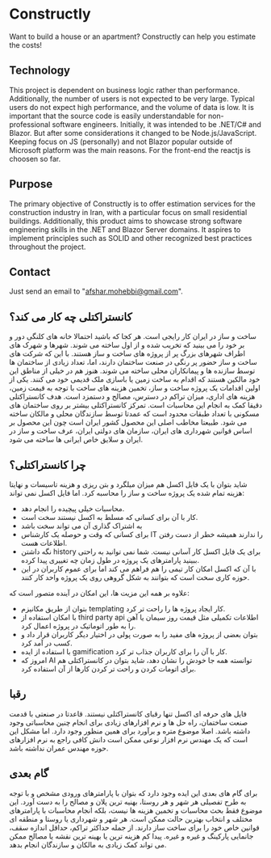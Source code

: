 # Constructly
Want to build a house or an apartment? Constructly can help you estimate the costs!

## Technology
This project is dependent on business logic rather than performance. Additionally, the number of users is not expected to be very large. Typical users do not expect high performance, and the volume of data is low. It is important that the source code is easily understandable for non-professional software engineers. Initially, it was intended to be .NET/C# and Blazor. But after some considerations it changed to be Node.js/JavaScript. Keeping focus on JS (personally) and not Blazor popular outside of Microsoft platform was the main reasons. For the front-end the reactjs is choosen so far.

## Purpose
The primary objective of Constructly is to offer estimation services for the construction industry in Iran, with a particular focus on small residential buildings. Additionally, this product aims to showcase strong software engineering skills in the .NET and Blazor Server domains. It aspires to implement principles such as SOLID and other recognized best practices throughout the project.

## Contact
Just send an email to "afshar.mohebbi@gmail.com".

## کانستراکتلی چه کار می کند؟
ساخت و ساز در ایران کار رایجی است. هر کجا که باشید احتمالا خانه های کلنگی دور و بر خود را می بینید که تخریب شده و از اول ساخته می شوند. شهرها و شهرک های اطراف شهرهای بزرگ پر از پروژه های ساخت و ساز هستند. با این که شرکت های ساخت و ساز حضور پر رنگی در صنعت ساختمان دارند، اما، تعداد زیادی از ساختمان ها توسط سازنده ها و پیمانکاران محلی ساخته می شوند. هنوز هم در خیلی از مناطق این خود مالکین هستند که اقدام به ساخت زمین یا باسازی ملک قدیمی خود می کنند. یکی از اولین اقدامات یک پروژه ساخت و ساز، تخمین هزینه های ساخت با توجه به قیمت زمین، هزینه های اداری، میزان تراکم در دسترس، مصالح و دستمزد است. هدف کانستراکتلی دقیقا کمک  به انجام این محاسبات است. تمرکز کانستراکتلی بیشتر بر روی ساختمان های مسکونی با تعداد طبقات محدود است که عمدتا توسط سازندگان محلی و مالکان ساخته می شود. طبیعتا مخاطب اصلی این محصول کشور ایران است چون این محصول بر اساس قوانین شهرداری های ایران، سازمان های دولتی ایران، عرف ساخت و ساز در ایران و سلایق خاص ایرانی ها ساخته می شود.

## چرا کانستراکتلی؟
شاید بتوان با یک فایل اکسل هم میزان میلگرد و بتن ریزی و هزینه تاسیسات و نهایتا هزینه تمام شده یک پروژه ساخت و ساز را محاسبه کرد. اما فایل اکسل نمی تواند:
* محاسبات خیلی پیچیده را انجام دهد.
* کار با آن برای کسانی که مسلط به اکسل نیستند سخت است.
* به اشتراک گذاری آن می تواند سخت باشد
* برای کسانی که وقت و حوصله یک کارشناس IT را ندارند همیشه خطر از دست رفتن اطلاعات هست.
* نگه داشتن history برای یک فایل اکسل کار آسانی نیست. شما نمی توانید به راحتی ببینید پارامترهای یک پروژه در طول زمان چه تغییری پیدا کرده.
* با آن که اکسل امکان کار تیمی را هم فراهم می کند اما برای عموم کاربران در این حوزه کاری سخت است که بتوانند به شکل گروهی روی یک پروژه واحد کار کنند.

علاوه بر همه این مزیت ها، این امکان در آینده متصور است که:
* بتوان از طریق مکانیزم templating کار ایجاد پروژه ها را راحت تر کرد.
* با امکان استفاده از third party api اطلاعات تکمیلی مثل قیمت روز سیمان یا آهن را به طور اتوماتیک در پروژه اعمال کرد.
* بتوان بعضی از پروژه های مفید را به صورت پولی در اختیار دیگر کاربران قرار داد و کسب در آمد کرد.
* با استفاده از ایده gamification کار با آن را برای کاربران جذاب تر کرد.
* امروز که AI توانسته همه جا خودش را نشان دهد، شاید بتوان در کانستراکتلی هم برای اتومات کردن و راحت تر کردن کارها از آن استفاده کرد.

## رقبا
فایل های حرفه ای اکسل تنها رقبای کانستراکتلی نیستند. قاعدتا در صنعتی با قدمت صنعت ساختمان، راه حل ها و نرم افزارهای زیادی برای انجام چنین محاسباتی وجود داشته باشد. اصلا موضوع متره و برآورد برای همین منظور وجود دارد. اما مشکل این است که یک مهندس نرم افزار نوعی ممکن است دانش کافی راجع به نرم افزارهای حوزه مهندس عمران نداشته باشد.

## گام بعدی
برای گام های بعدی این ایده وجود دارد که بتوان با پارامترهای ورودی مشخص و با توجه به طرح تفصیلی هر شهر و هر روستا، بهنیه ترین پلان و مصالح را به دست آورد. این موضوع فقط بحث محاسبات و تخمین هزینه ها نیست، بلکه انجام محاسبات با پارامترهای مختلف و انتخاب بهترین حالت ممکن است. هر شهر و شهرداری یا روستا و منطقه ای قوانین خاص خود را برای ساخت ساز دارند. از جمله حداکثر تراکم، حداقل اندازه سقف، جانمایی پارکینگ و غیره و غیره. پیدا کم هزینه ترین یا بهینه ترین نقشه یا مصالح ممکن می تواند کمک زیادی به مالکان و سازندگان انجام بدهد.
